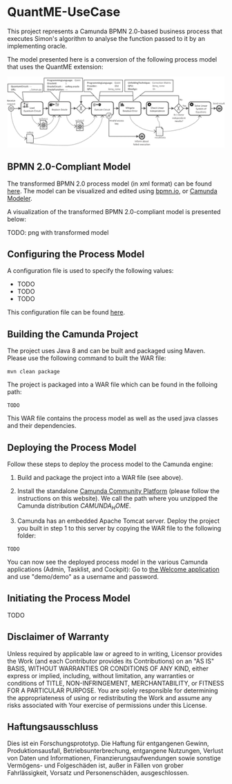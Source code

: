 # QuantME-UseCase
This project represents a Camunda BPMN 2.0-based business process that executes Simon's algorithm to analyse the function passed to it by an implementing oracle.

The model presented here is a conversion of the following process model that uses the QuantME extension:

![Business process model that uses the QuantME extension](docs/simons-algorithm-quantme.png)

## BPMN 2.0-Compliant Model
The transformed BPMN 2.0 process model (in xml format) can be found [here](TODO).
The model can be visualized and edited using [bpmn.io](https://demo.bpmn.io/), or [Camunda Modeler](https://camunda.com/download/).

A visualization of the transformed BPMN 2.0-compliant model is presented below:

TODO: png with transformed model

## Configuring the Process Model

A configuration file is used to specify the following values:

- TODO
- TODO
- TODO

This configuration file can be found [here](TODO).

## Building the Camunda Project

The project uses Java 8 and can be built and packaged using Maven. Please use the following command to built the WAR file:

```
mvn clean package
```

The project is packaged into a WAR file which can be found in the folloing path:

```
TODO
```

This WAR file contains the process model as well as the used java classes and their dependencies.

## Deploying the Process Model

Follow these steps to deploy the process model to the Camunda engine:

1. Build and package the project into a WAR file (see above).

2. Install the standalone [Camunda Community Platform](https://camunda.com/download/) (please follow the instructions on this website).
We call the path where you unzipped the Camunda distribution _$CAMUNDA_HOME$_.
3. Camunda has an embedded Apache Tomcat server. Deploy the project you built in step 1 to this server by copying the WAR file
to the following folder:

```
TODO
```

You can now see the deployed process model in the various Camunda applications (Admin, Tasklist, and Cockpit): 
Go to [the Welcome application](http://localhost:8080/camunda/) and use "demo/demo" as a username and password. 

## Initiating the Process Model

TODO

## Disclaimer of Warranty

Unless required by applicable law or agreed to in writing, Licensor provides the Work (and each Contributor provides its Contributions) on an "AS IS" BASIS, WITHOUT WARRANTIES OR CONDITIONS OF ANY KIND, either express or implied, including, without limitation, any warranties or conditions of TITLE, NON-INFRINGEMENT, MERCHANTABILITY, or FITNESS FOR A PARTICULAR PURPOSE.
You are solely responsible for determining the appropriateness of using or redistributing the Work and assume any risks associated with Your exercise of permissions under this License.

## Haftungsausschluss

Dies ist ein Forschungsprototyp.
Die Haftung für entgangenen Gewinn, Produktionsausfall, Betriebsunterbrechung, entgangene Nutzungen, Verlust von Daten und Informationen, Finanzierungsaufwendungen sowie sonstige Vermögens- und Folgeschäden ist, außer in Fällen von grober Fahrlässigkeit, Vorsatz und Personenschäden, ausgeschlossen.
